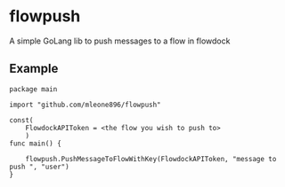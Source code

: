 # flowpush
A simple GoLang lib to push messages to a flow in flowdock

## Example

```
package main

import "github.com/mleone896/flowpush"

const(
    FlowdockAPIToken = <the flow you wish to push to>
    )
func main() {

    flowpush.PushMessageToFlowWithKey(FlowdockAPIToken, "message to push ", "user")
}

```

